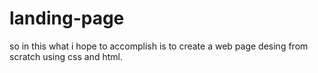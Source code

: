 # landing-page

so in this what i hope to accomplish is to create a web page desing from scratch using css and html.
